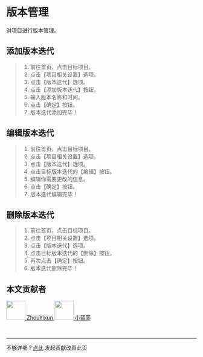# 版本管理

对项目进行版本管理。

## 添加版本迭代

> 1. 前往首页，点击目标项目。
> 2. 点击【项目相关设置】选项。
> 3. 点击【版本迭代】选项。
> 4. 点击【添加版本迭代】按钮。
> 5. 输入版本名称和时间。
> 6. 点击【确定】按钮。
> 7. 版本迭代添加完毕！

## 编辑版本迭代

> 1. 前往首页，点击目标项目。
> 2. 点击【项目相关设置】选项。
> 3. 点击【版本迭代】选项。
> 4. 点击目标版本迭代的【编辑】按钮。
> 5. 编辑你需要更改的信息。
> 6. 点击【确定】按钮。
> 7.  版本迭代编辑完毕！

## 删除版本迭代

> 1. 前往首页，点击目标项目。
> 2. 点击【项目相关设置】选项。
> 3. 点击【版本迭代】选项。
> 4. 点击目标版本迭代的【删除】按钮。
> 5. 再次点击【确定】按钮。
> 6. 版本迭代删除完毕！

## 本文贡献者
<div class="cont">
<a href="https://gitee.com/ZhouYixun" target="_blank">
<img src="https://portrait.gitee.com/uploads/avatars/user/2698/8096045_ZhouYixun_1645499109.png!avatar100" width="50"/>
<span>ZhouYixun</span>
</a>
<a href="https://gitee.com/xlanzao" target="_blank">
<img src="https://portrait.gitee.com/uploads/avatars/user/3670/11010724_xlanzao_1653205908.png!avatar100" width="50"/>
<span>小蓝枣</span>
</a>
</div>


&nbsp;
&nbsp;
***
不够详细？[点此](https://github.com/SonicCloudOrg/sonic-offical-website/edit/main/src/markdown/doc/doc-version.md) 发起贡献改善此页